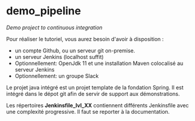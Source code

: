 # demo_pipeline

*Demo project to continuous integration*

Pour réaliser le tutoriel, vous aurez besoin d'avoir à disposition :

- un compte Github, ou un serveur git on-premise.
- un serveur Jenkins (localhost suffit)
- Optionnellement: OpenJdk 11 et une installation Maven colocalisé au serveur Jenkins
- Optionnellement: un groupe Slack

Le projet java intégré est un projet template de la fondation Spring. Il est intégré dans le dépot git afin de servir de support aux démonstrations.

Les répertoires **Jenkinsfile_lvl_XX** contiennent différents Jenkinsfile avec une complexité progressive. Il faut se reporter à la documentation.
